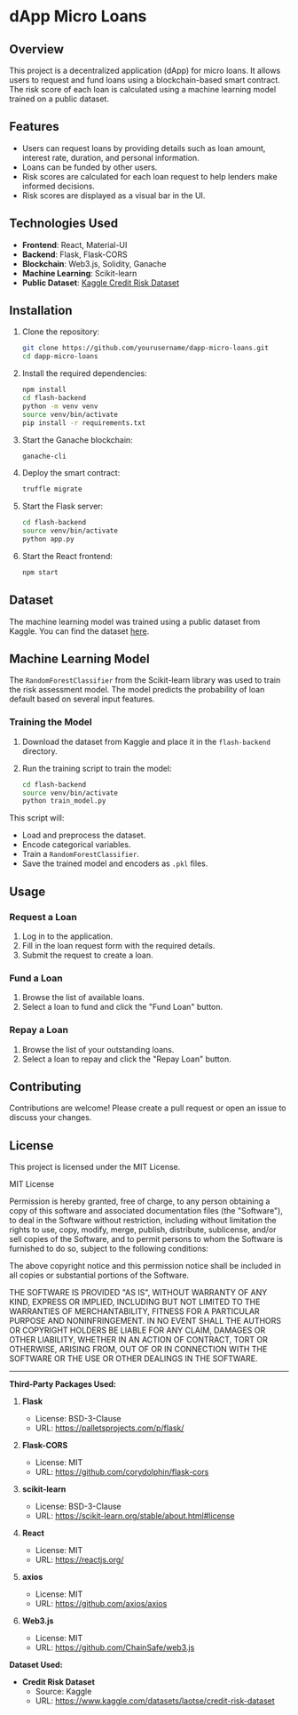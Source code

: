 # dApp Micro Loans

## Overview

This project is a decentralized application (dApp) for micro loans. It allows users to request and fund loans using a blockchain-based smart contract. The risk score of each loan is calculated using a machine learning model trained on a public dataset.

## Features

- Users can request loans by providing details such as loan amount, interest rate, duration, and personal information.
- Loans can be funded by other users.
- Risk scores are calculated for each loan request to help lenders make informed decisions.
- Risk scores are displayed as a visual bar in the UI.

## Technologies Used

- **Frontend**: React, Material-UI
- **Backend**: Flask, Flask-CORS
- **Blockchain**: Web3.js, Solidity, Ganache
- **Machine Learning**: Scikit-learn
- **Public Dataset**: [Kaggle Credit Risk Dataset](https://www.kaggle.com/datasets/laotse/credit-risk-dataset)

## Installation

1. Clone the repository:

    ```sh
    git clone https://github.com/yourusername/dapp-micro-loans.git
    cd dapp-micro-loans
    ```

2. Install the required dependencies:

    ```sh
    npm install
    cd flash-backend
    python -m venv venv
    source venv/bin/activate
    pip install -r requirements.txt
    ```

3. Start the Ganache blockchain:

    ```sh
    ganache-cli
    ```

4. Deploy the smart contract:

    ```sh
    truffle migrate
    ```

5. Start the Flask server:

    ```sh
    cd flash-backend
    source venv/bin/activate
    python app.py
    ```

6. Start the React frontend:

    ```sh
    npm start
    ```

## Dataset

The machine learning model was trained using a public dataset from Kaggle. You can find the dataset [here](https://www.kaggle.com/datasets/laotse/credit-risk-dataset).

## Machine Learning Model

The `RandomForestClassifier` from the Scikit-learn library was used to train the risk assessment model. The model predicts the probability of loan default based on several input features.

### Training the Model

1. Download the dataset from Kaggle and place it in the `flash-backend` directory.
2. Run the training script to train the model:

    ```sh
    cd flash-backend
    source venv/bin/activate
    python train_model.py
    ```

This script will:
- Load and preprocess the dataset.
- Encode categorical variables.
- Train a `RandomForestClassifier`.
- Save the trained model and encoders as `.pkl` files.

## Usage

### Request a Loan

1. Log in to the application.
2. Fill in the loan request form with the required details.
3. Submit the request to create a loan.

### Fund a Loan

1. Browse the list of available loans.
2. Select a loan to fund and click the "Fund Loan" button.

### Repay a Loan

1. Browse the list of your outstanding loans.
2. Select a loan to repay and click the "Repay Loan" button.

## Contributing

Contributions are welcome! Please create a pull request or open an issue to discuss your changes.

## License

This project is licensed under the MIT License.

MIT License

Permission is hereby granted, free of charge, to any person obtaining a copy
of this software and associated documentation files (the "Software"), to deal
in the Software without restriction, including without limitation the rights
to use, copy, modify, merge, publish, distribute, sublicense, and/or sell
copies of the Software, and to permit persons to whom the Software is
furnished to do so, subject to the following conditions:

The above copyright notice and this permission notice shall be included in all
copies or substantial portions of the Software.

THE SOFTWARE IS PROVIDED "AS IS", WITHOUT WARRANTY OF ANY KIND, EXPRESS OR
IMPLIED, INCLUDING BUT NOT LIMITED TO THE WARRANTIES OF MERCHANTABILITY,
FITNESS FOR A PARTICULAR PURPOSE AND NONINFRINGEMENT. IN NO EVENT SHALL THE
AUTHORS OR COPYRIGHT HOLDERS BE LIABLE FOR ANY CLAIM, DAMAGES OR OTHER
LIABILITY, WHETHER IN AN ACTION OF CONTRACT, TORT OR OTHERWISE, ARISING FROM,
OUT OF OR IN CONNECTION WITH THE SOFTWARE OR THE USE OR OTHER DEALINGS IN THE
SOFTWARE.

---

**Third-Party Packages Used:**

1. **Flask**
   - License: BSD-3-Clause
   - URL: https://palletsprojects.com/p/flask/

2. **Flask-CORS**
   - License: MIT
   - URL: https://github.com/corydolphin/flask-cors

3. **scikit-learn**
   - License: BSD-3-Clause
   - URL: https://scikit-learn.org/stable/about.html#license

4. **React**
   - License: MIT
   - URL: https://reactjs.org/

5. **axios**
   - License: MIT
   - URL: https://github.com/axios/axios

6. **Web3.js**
   - License: MIT
   - URL: https://github.com/ChainSafe/web3.js

**Dataset Used:**

- **Credit Risk Dataset**
  - Source: Kaggle
  - URL: https://www.kaggle.com/datasets/laotse/credit-risk-dataset
